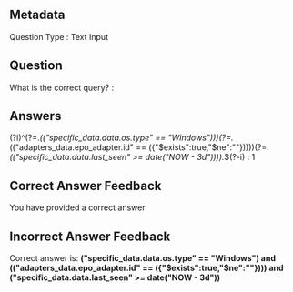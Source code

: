 ## Metadata
Question Type : Text Input

## Question
What is the correct query? :

## Answers
(?i)^(?=.*\(("specific_data\.data\.os\.type" == "Windows")\))(?=.*\(("adapters_data\.epo_adapter\.id" == \(\{"\$exists":true,"\$ne":""\}\)\)\))(?=.*\(("specific_data\.data\.last_seen" >= date\("NOW - 3d"\))\)).*$(?-i) : 1

## Correct Answer Feedback
You have provided a correct answer

## Incorrect Answer Feedback
Correct answer is: **("specific_data.data.os.type" == "Windows") and (("adapters_data.epo_adapter.id" == ({"$exists":true,"$ne":""}))) and ("specific_data.data.last_seen" >= date("NOW - 3d"))**